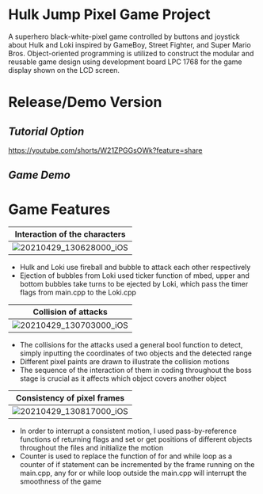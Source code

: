 # Hulk Jump Pixel Game Project
A superhero black-white-pixel game controlled by buttons and joystick about Hulk and Loki
inspired by GameBoy, Street Fighter, and Super Mario Bros. Object-oriented programming is utilized to construct the modular and reusable game design using development board LPC 1768 for the game display shown on the LCD screen.

# Release/Demo Version
## ***Tutorial Option***
https://youtube.com/shorts/W21ZPGGsOWk?feature=share
## ***Game Demo***

# Game Features
|Interaction of the characters|
|---|
|![20210429_130628000_iOS](https://user-images.githubusercontent.com/71925079/192747160-522360d8-5e4a-484b-a2c2-807e4f0f6267.jpg) |
-	Hulk and Loki use fireball and bubble to attack each other respectively
-	Ejection of bubbles from Loki used ticker function of mbed, upper and bottom bubbles take turns to be ejected by Loki, which pass the timer flags from main.cpp to the Loki.cpp

|Collision of attacks|
|---|
|![20210429_130703000_iOS](https://user-images.githubusercontent.com/71925079/192748700-0117f526-dfd1-4d6f-9769-9ed319d64a79.jpg)|
-	The collisions for the attacks used a general bool function to detect, simply inputting the coordinates of two objects and the detected range
-	Different pixel paints are drawn to illustrate the collision motions
-	The sequence of the interaction of them in coding throughout the boss stage is crucial as it affects which object covers another object

|Consistency of pixel frames|
|---|
|![20210429_130817000_iOS](https://user-images.githubusercontent.com/71925079/192749233-32bf881d-8b28-46eb-bbff-5c0f98e2ecab.jpg)|
-	In order to interrupt a consistent motion, I used pass-by-reference functions of returning flags and set or get positions of different objects throughout the files and initialize the motion 
-	Counter is used to replace the function of for and while loop as a counter of if statement can be incremented by the frame running on the main.cpp, any for or while loop outside the main.cpp will interrupt the smoothness of the game







